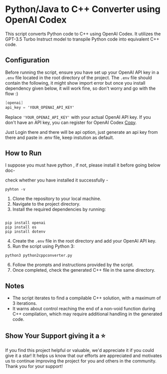 # Python/Java to C++ Converter using OpenAI Codex 

This script converts Python code to C++ using OpenAI Codex. It utilizes the GPT-3.5 Turbo Instruct model to transpile Python code into equivalent C++ code.

## Configuration

Before running the script, ensure you have set up your OpenAI API key in a `.env` file located in the root directory of the project. The `.env` file should contain the following, it might show import error but once you install dependency given below, it will work fine, so don't worry and go with the flow :)

```csharp
[openai]
api_key = 'YOUR_OPENAI_API_KEY'
```

Replace `'YOUR_OPENAI_API_KEY'` with your actual OpenAI API key. If you don't have an API key, you can register for OpenAI Codex [Copy](https://file+.vscode-resource.vscode-cdn.net/home/kush_satyadev/py2cpp/# "#").

Just Login there and there will be api option, just generate an api key from there and paste in .env file, keep instution as default.

## How to Run

I suppose you must have python , if not, please install it before going below doc-

check whether you have installed it successfully -

`pyhton -v`

1. Clone the repository to your local machine.
2. Navigate to the project directory.
3. Install the required dependencies by running:

<pre><div class="white bg-white-950 rounded-md"><div class="p-4 overflow-y-auto"><code class="">
pip install openai
pip install os
pip install dotenv
</code></div></div></pre>


4. Create the `.env` file in the root directory and add your OpenAI API key.
5. Run the script using Python 3:

<pre><div class="dark bg-gray-950 rounded-md"><div class="p-4 overflow-y-auto"><code class="">python3 python2cppconverter.py
</code></div></div></pre>

6. Follow the prompts and instructions provided by the script.
7. Once completed, check the generated C++ file in the same directory.

## Notes

* The script iterates to find a compilable C++ solution, with a maximum of 3 iterations.
* It warns about control reaching the end of a non-void function during C++ compilation, which may require additional handling in the generated code.

## Show Your Support giving it a ⭐

If you find this project helpful or valuable, we'd appreciate it if you could give it a star! It helps us know that our efforts are appreciated and motivates us to continue improving the project for you and others in the community. Thank you for your support!

